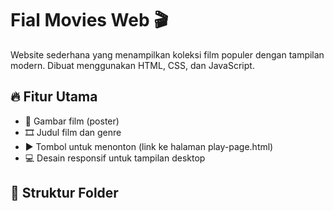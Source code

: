 # Fial Movies Web 🎬

Website sederhana yang menampilkan koleksi film populer dengan tampilan modern. Dibuat menggunakan HTML, CSS, dan JavaScript.

## 🔥 Fitur Utama

- 📸 Gambar film (poster)
- 🎞️ Judul film dan genre
- ▶️ Tombol untuk menonton (link ke halaman play-page.html)
- 💻 Desain responsif untuk tampilan desktop

## 📁 Struktur Folder

